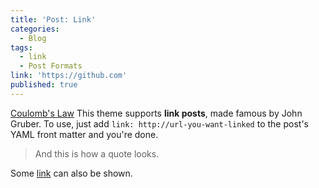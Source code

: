 ```yaml
---
title: 'Post: Link'
categories:
  - Blog
tags:
  - link
  - Post Formats
link: 'https://github.com'
published: true
---
```

[Coulomb's Law](https://effectuall.github.io/Simulations/Electricity_Coulomb's_Law.html)
This theme supports **link posts**, made famous by John Gruber. To use, just add `link: http://url-you-want-linked` to the post's YAML front matter and you're done.

> And this is how a quote looks.

Some [link](#) can also be shown.
